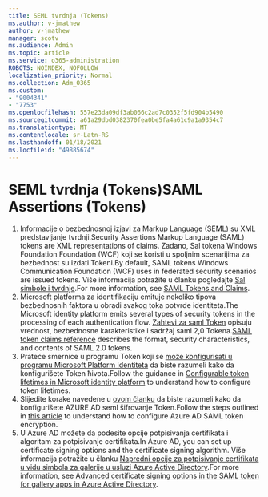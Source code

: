 ```yaml
---
title: SEML tvrdnja (Tokens)
ms.author: v-jmathew
author: v-jmathew
manager: scotv
ms.audience: Admin
ms.topic: article
ms.service: o365-administration
ROBOTS: NOINDEX, NOFOLLOW
localization_priority: Normal
ms.collection: Adm_O365
ms.custom:
- "9004341"
- "7753"
ms.openlocfilehash: 557e23da09df3ab066c2ad7c0352f5fd904b5490
ms.sourcegitcommit: a61a29dbd0382370fea0be5fa4a61c9a1a9354c7
ms.translationtype: MT
ms.contentlocale: sr-Latn-RS
ms.lasthandoff: 01/18/2021
ms.locfileid: "49885674"
---
```

# <a name="saml-assertions-tokens"></a><span data-ttu-id="0bee0-102">SEML tvrdnja (Tokens)</span><span class="sxs-lookup"><span data-stu-id="0bee0-102">SAML Assertions (Tokens)</span></span>

1. <span data-ttu-id="0bee0-103">Informacije o bezbednosnoj izjavi za Markup Language (SEML) su XML predstavljanje tvrdnji.</span><span class="sxs-lookup"><span data-stu-id="0bee0-103">Security Assertions Markup Language (SAML) tokens are XML representations of claims.</span></span> <span data-ttu-id="0bee0-104">Zadano, Sal tokena Windows Foundation Foundation (WCF) koji se koristi u spoljnim scenarijima za bezbednost su izdati Tokeni.</span><span class="sxs-lookup"><span data-stu-id="0bee0-104">By default, SAML tokens Windows Communication Foundation (WCF) uses in federated security scenarios are issued tokens.</span></span> <span data-ttu-id="0bee0-105">Više informacija potražite u članku pogledajte [Sal simbole i tvrdnje](https://docs.microsoft.com/dotnet/framework/wcf/feature-details/saml-tokens-and-claims).</span><span class="sxs-lookup"><span data-stu-id="0bee0-105">For more information, see [SAML Tokens and Claims](https://docs.microsoft.com/dotnet/framework/wcf/feature-details/saml-tokens-and-claims).</span></span>
2. <span data-ttu-id="0bee0-106">Microsoft platforma za identifikaciju emituje nekoliko tipova bezbednosnih faktora u obradi svakog toka potvrde identiteta.</span><span class="sxs-lookup"><span data-stu-id="0bee0-106">The Microsoft identity platform emits several types of security tokens in the processing of each authentication flow.</span></span> <span data-ttu-id="0bee0-107">[Zahtevi za saml Token](https://docs.microsoft.com/azure/active-directory/develop/reference-saml-tokens) opisuju vrednost, bezbednosne karakteristike i sadržaj saml 2,0 Tokena.</span><span class="sxs-lookup"><span data-stu-id="0bee0-107">[SAML token claims reference](https://docs.microsoft.com/azure/active-directory/develop/reference-saml-tokens) describes the format, security characteristics, and contents of SAML 2.0 tokens.</span></span>
3. <span data-ttu-id="0bee0-108">Prateće smernice u programu Token koji se [može konfigurisati u programu Microsoft Platform identiteta](https://docs.microsoft.com/azure/active-directory/develop/active-directory-configurable-token-lifetimes) da biste razumeli kako da konfigurišete Token ћivota.</span><span class="sxs-lookup"><span data-stu-id="0bee0-108">Follow the guidance in [Configurable token lifetimes in Microsoft identity platform](https://docs.microsoft.com/azure/active-directory/develop/active-directory-configurable-token-lifetimes) to understand how to configure token lifetimes.</span></span>
4. <span data-ttu-id="0bee0-109">Slijedite korake navedene u [ovom članku](https://docs.microsoft.com/azure/active-directory/manage-apps/howto-saml-token-encryption) da biste razumeli kako da konfigurišete AZURE AD seml šifrovanje Token.</span><span class="sxs-lookup"><span data-stu-id="0bee0-109">Follow the steps outlined in [this article](https://docs.microsoft.com/azure/active-directory/manage-apps/howto-saml-token-encryption) to understand how to configure Azure AD SAML token encryption.</span></span>
5. <span data-ttu-id="0bee0-110">U Azure AD možete da podesite opcije potpisivanja certifikata i algoritam za potpisivanje certifikata.</span><span class="sxs-lookup"><span data-stu-id="0bee0-110">In Azure AD, you can set up certificate signing options and the certificate signing algorithm.</span></span> <span data-ttu-id="0bee0-111">Više informacija potražite u članku [Napredni opcije za potpisivanje certifikata u vidu simbola za galerije u usluzi Azure Active Directory](https://docs.microsoft.com/azure/active-directory/manage-apps/certificate-signing-options).</span><span class="sxs-lookup"><span data-stu-id="0bee0-111">For more information, see [Advanced certificate signing options in the SAML token for gallery apps in Azure Active Directory](https://docs.microsoft.com/azure/active-directory/manage-apps/certificate-signing-options).</span></span>
